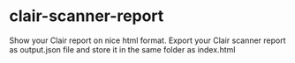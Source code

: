 # clair-scanner-report
Show your Clair report on nice html format.
Export your Clair scanner report as output.json file and store it in the same folder as index.html


